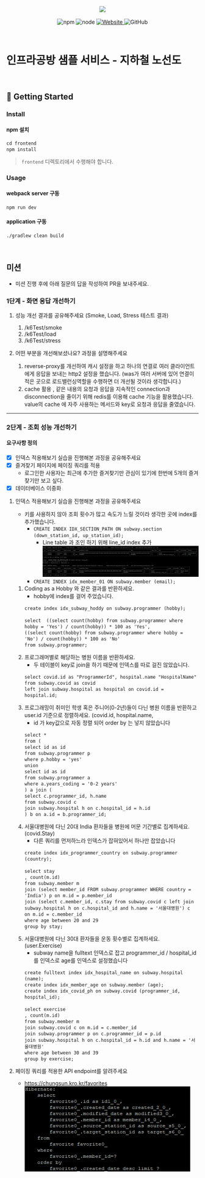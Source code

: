 <p align="center">
    <img width="200px;" src="https://raw.githubusercontent.com/woowacourse/atdd-subway-admin-frontend/master/images/main_logo.png"/>
</p>
<p align="center">
  <img alt="npm" src="https://img.shields.io/badge/npm-%3E%3D%205.5.0-blue">
  <img alt="node" src="https://img.shields.io/badge/node-%3E%3D%209.3.0-blue">
  <a href="https://edu.nextstep.camp/c/R89PYi5H" alt="nextstep atdd">
    <img alt="Website" src="https://img.shields.io/website?url=https%3A%2F%2Fedu.nextstep.camp%2Fc%2FR89PYi5H">
  </a>
  <img alt="GitHub" src="https://img.shields.io/github/license/next-step/atdd-subway-service">
</p>

<br>

# 인프라공방 샘플 서비스 - 지하철 노선도

<br>

## 🚀 Getting Started

### Install
#### npm 설치
```
cd frontend
npm install
```
> `frontend` 디렉토리에서 수행해야 합니다.

### Usage
#### webpack server 구동
```
npm run dev
```
#### application 구동
```
./gradlew clean build
```
<br>

## 미션

* 미션 진행 후에 아래 질문의 답을 작성하여 PR을 보내주세요.

### 1단계 - 화면 응답 개선하기
1. 성능 개선 결과를 공유해주세요 (Smoke, Load, Stress 테스트 결과)
    1. /k6Test/smoke
    2. /k6Test/load
    3. /k6Test/stress

2. 어떤 부분을 개선해보셨나요? 과정을 설명해주세요
    1. reverse-proxy를 개선하여 캐시 설정을 하고 
        하나의 연결로 여러 클라이언트에게 응답을 보내는 http2 설정을 했습니다.
       (was가 여러 서버에 있어 연결이 적은 곳으로 로드밸런싱역할을 수행하면 
       더 개선될 것이라 생각합니다.)
   2. cache 활용 , 같은 내용의 요청과 응답을 지속적인 connection과 disconnection을 
    줄이기 위해 redis를 이용해 cache 기능을 활용했습니다. value의 cache 에 자주 사용하는
      메서드와 key로 요청과 응답을 줄였습니다.

---

### 2단계 - 조회 성능 개선하기

#### 요구사항 정의
- [x] 인덱스 적용해보기 실습을 진행해본 과정을 공유해주세요
- [x] 즐겨찾기 페이지에 페이징 쿼리를 적용
    * 로그인한 사용자는 최근에 추가한 즐겨찾기만 관심이 있기에 한번에 5개의 즐겨찾기만 보고 싶다.
- [x] 데이터베이스 이중화
1. 인덱스 적용해보기 실습을 진행해본 과정을 공유해주세요
    * 키를 사용하지 않아 조회 횟수가 많고 속도가 느릴 것이라 생각한 곳에 index를 추가했습니다.
        * ```CREATE INDEX IDX_SECTION_PATH ON subway.section (down_station_id, up_station_id);```
          * Line table 과 조인 하기 위해 line_id index 추가
        ![img.png](img.png)
        * ```CREATE INDEX idx_member_01 ON subway.member (email);```
    1. Coding as a Hobby 와 같은 결과를 반환하세요.
        * hobby에 index를 걸어 주었습니다.
        ```
        create index idx_subway_hoddy on subway.programmer (hobby);
       
        select  ((select count(hobby) from subway.programmer where hobby = 'Yes') / count(hobby)) * 100 as 'Yes',
        ((select count(hobby) from subway.programmer where hobby = 'No') / count(hobby)) * 100 as 'No'
        from subway.programmer;
        ```
    2. 프로그래머별로 해당하는 병원 이름을 반환하세요.
        * 두 테이블이 key로 join을 하기 때문에 인덱스를 따로 걸진 않았습니다.
        ```
        select covid.id as "ProgrammerId", hospital.name "HospitalName"
        from subway.covid as covid
        left join subway.hospital as hospital on covid.id = hospital.id;
        ```
    3. 프로그래밍이 취미인 학생 혹은 주니어(0-2년)들이 다닌 병원 이름을 반환하고 user.id 기준으로 정렬하세요. (covid.id, hospital.name,
       * id 가 key값으로 자동 정렬 되어 order by 는 넣지 않았습니다
        ```
        select *
        from (
        select id as id
        from subway.programmer p
        where p.hobby = 'yes'
        union
        select id as id
        from subway.programmer a
        where a.years_coding = '0-2 years'
        ) a join (
        select c.programmer_id, h.name
        from subway.covid c
        join subway.hospital h on c.hospital_id = h.id
        ) b on a.id = b.programmer_id;
        ```
    4. 서울대병원에 다닌 20대 India 환자들을 병원에 머문 기간별로 집계하세요. (covid.Stay)
       * 다른 쿼리를 먼저하느라 인덱스가 잡혀있어서 하나만 잡았습니다
        ```
        create index idx_programmer_country on subway.programmer (country);
       
        select stay
        , count(m.id)
        from subway.member m
        join (select member_id FROM subway.programmer WHERE country = 'India') p on m.id = p.member_id
        join (select c.member_id, c.stay from subway.covid c left join subway.hospital h on c.hospital_id and h.name = '서울대병원') c
        on m.id = c.member_id
        where age between 20 and 29
        group by stay;

        ```
    5. 서울대병원에 다닌 30대 환자들을 운동 횟수별로 집계하세요. (user.Exercise)
       * subway name을 fulltext 인덱스로 잡고 programmer_id / hospital_id 를 인덱스로
        age를 인덱스로 설정했습니다
        ```
        create fulltext index idx_hospital_name on subway.hospital (name);
        create index idx_member_age on subway.member (age);
        create index idx_covid_ph on subway.covid (programmer_id, hospital_id);  
       
        select exercise
        , count(m.id)
        from subway.member m
        join subway.covid c on m.id = c.member_id
        join subway.programmer p on c.programmer_id = p.id
        join subway.hospital h on c.hospital_id = h.id and h.name = '서울대병원'
        where age between 30 and 39
        group by exercise;
        ```

2. 페이징 쿼리를 적용한 API endpoint를 알려주세요
    * https://chungsun.kro.kr/favorites
    ![img_2.png](img_2.png)
    

